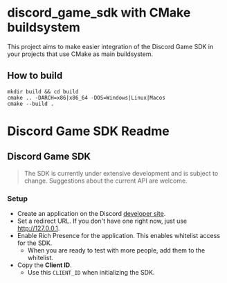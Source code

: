 # discord_game_sdk with CMake buildsystem

This project aims to make easier integration of the Discord Game SDK 
in your projects that use CMake as main buildsystem.

## How to build

```
mkdir build && cd build
cmake .. -DARCH=x86|x86_64 -DOS=Windows|Linux|Macos
cmake --build .
```

# Discord Game SDK Readme

## Discord Game SDK

> The SDK is currently under extensive development and is subject to change. Suggestions
> about the current API are welcome.

### Setup

- Create an application on the Discord [developer site](https://discordapp.com/developers/applications/me).
- Set a redirect URL. If you don't have one right now, just use <http://127.0.0.1>.
- Enable Rich Presence for the application. This enables whitelist access for the SDK.
    - When you are ready to test with more people, add them to the whitelist.
- Copy the **Client ID**.
    - Use this `CLIENT_ID` when initializing the SDK.
